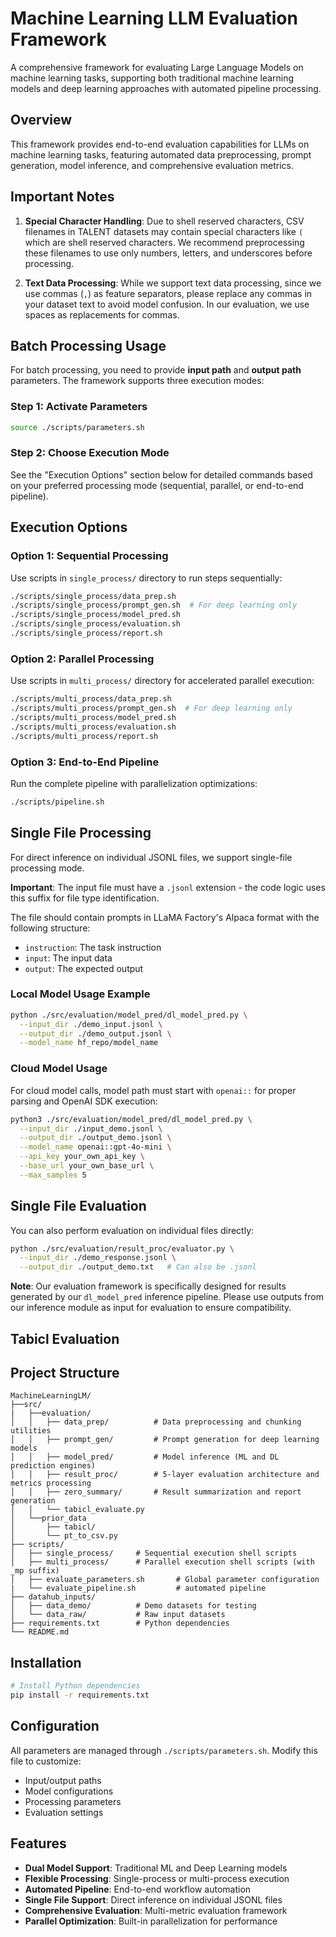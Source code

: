 # Machine Learning LLM Evaluation Framework

A comprehensive framework for evaluating Large Language Models on machine learning tasks, supporting both traditional machine learning models and deep learning approaches with automated pipeline processing.

## Overview

This framework provides end-to-end evaluation capabilities for LLMs on machine learning tasks, featuring automated data preprocessing, prompt generation, model inference, and comprehensive evaluation metrics.

## Important Notes

1. **Special Character Handling**: Due to shell reserved characters, CSV filenames in TALENT datasets may contain special characters like `(` which are shell reserved characters. We recommend preprocessing these filenames to use only numbers, letters, and underscores before processing.

2. **Text Data Processing**: While we support text data processing, since we use commas (`,`) as feature separators, please replace any commas in your dataset text to avoid model confusion. In our evaluation, we use spaces as replacements for commas.

## Batch Processing Usage

For batch processing, you need to provide **input path** and **output path** parameters. The framework supports three execution modes:

### Step 1: Activate Parameters
```bash
source ./scripts/parameters.sh
```

### Step 2: Choose Execution Mode
See the "Execution Options" section below for detailed commands based on your preferred processing mode (sequential, parallel, or end-to-end pipeline).

## Execution Options

### Option 1: Sequential Processing
Use scripts in `single_process/` directory to run steps sequentially:
```bash
./scripts/single_process/data_prep.sh
./scripts/single_process/prompt_gen.sh  # For deep learning only
./scripts/single_process/model_pred.sh
./scripts/single_process/evaluation.sh
./scripts/single_process/report.sh
```

### Option 2: Parallel Processing
Use scripts in `multi_process/` directory for accelerated parallel execution:
```bash
./scripts/multi_process/data_prep.sh
./scripts/multi_process/prompt_gen.sh  # For deep learning only
./scripts/multi_process/model_pred.sh
./scripts/multi_process/evaluation.sh
./scripts/multi_process/report.sh
```

### Option 3: End-to-End Pipeline
Run the complete pipeline with parallelization optimizations:
```bash
./scripts/pipeline.sh
```

## Single File Processing

For direct inference on individual JSONL files, we support single-file processing mode.

**Important**: The input file must have a `.jsonl` extension - the code logic uses this suffix for file type identification.

The file should contain prompts in LLaMA Factory's Alpaca format with the following structure:
- `instruction`: The task instruction
- `input`: The input data
- `output`: The expected output

### Local Model Usage Example
```bash
python ./src/evaluation/model_pred/dl_model_pred.py \
  --input_dir ./demo_input.jsonl \
  --output_dir ./demo_output.jsonl \
  --model_name hf_repo/model_name
```

### Cloud Model Usage
For cloud model calls, model path must start with `openai::` for proper parsing and OpenAI SDK execution:

```bash
python3 ./src/evaluation/model_pred/dl_model_pred.py \
  --input_dir ./input_demo.jsonl \
  --output_dir ./output_demo.jsonl \
  --model_name openai::gpt-4o-mini \
  --api_key your_own_api_key \
  --base_url your_own_base_url \
  --max_samples 5
```

## Single File Evaluation

You can also perform evaluation on individual files directly:

```bash
python ./src/evaluation/result_proc/evaluator.py \
  --input_dir ./demo_response.jsonl \
  --output_dir ./output_demo.txt   # Can also be .jsonl
```

**Note**: Our evaluation framework is specifically designed for results generated by our `dl_model_pred` inference pipeline. Please use outputs from our inference module as input for evaluation to ensure compatibility.

## Tabicl Evaluation


## Project Structure

```
MachineLearningLM/
├──src/
|   ├──evaluation/
│   │   ├── data_prep/          # Data preprocessing and chunking utilities
│   │   ├── prompt_gen/         # Prompt generation for deep learning models
│   │   ├── model_pred/         # Model inference (ML and DL prediction engines)
│   │   ├── result_proc/        # 5-layer evaluation architecture and metrics processing
│   │   ├── zero_summary/       # Result summarization and report generation
│   │   └── tabicl_evaluate.py
│   └──prior_data
│       ├── tabicl/
│       └── pt_to_csv.py       
├── scripts/
│   ├── single_process/     # Sequential execution shell scripts
│   ├── multi_process/      # Parallel execution shell scripts (with _mp suffix)
│   ├── evaluate_parameters.sh       # Global parameter configuration
|   └── evaluate_pipeline.sh         # automated pipeline
├── datahub_inputs/
│   ├── data_demo/          # Demo datasets for testing
│   └── data_raw/           # Raw input datasets
├── requirements.txt        # Python dependencies
└── README.md
```

## Installation

```bash
# Install Python dependencies
pip install -r requirements.txt
```

## Configuration

All parameters are managed through `./scripts/parameters.sh`. Modify this file to customize:
- Input/output paths
- Model configurations
- Processing parameters
- Evaluation settings

## Features

- **Dual Model Support**: Traditional ML and Deep Learning models
- **Flexible Processing**: Single-process or multi-process execution
- **Automated Pipeline**: End-to-end workflow automation
- **Single File Support**: Direct inference on individual JSONL files
- **Comprehensive Evaluation**: Multi-metric evaluation framework
- **Parallel Optimization**: Built-in parallelization for performance
